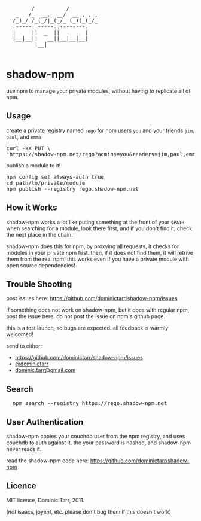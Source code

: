 <pre class=art>

        /          /         
   _   /_  __.  __/  __ , , ,
  /_)_/ /_(_/|_(_/_ (_)(_(_/_
  .-----..-----..--------.
  |     ||  _  ||        |
  |__|__||   __||__|__|__|
         |__|             

</pre>

# shadow-npm

use npm to manage your private modules, without having to replicate all of npm.

## Usage

create a private registry named `rego` for npm users `you` and your friends `jim`, `paul`, and `emma`

<pre>
curl -kX PUT \
'https://shadow-npm.net/rego?admins=you&readers=jim,paul,emma'
</pre>


publish a module to it!

<pre>
npm config set always-auth true
cd path/to/private/module
npm publish --registry rego.shadow-npm.net
</pre>

## How it Works

shadow-npm works a lot like puting something at the front of your `$PATH` 
when searching for a module, look there first, and if you don't find it, check the next place in the chain.

shadow-npm does this for npm, by proxying all requests, 
it checks for modules in your private npm first.
then, if it does not find them, it will retrive them from the real npm! 
this works even if you have a private module with open source dependencies!

## Trouble Shooting

post issues here: https://github.com/dominictarr/shadow-npm/issues

if something does not work on shadow-npm, but it does with regular npm, post the issue here.
do not post the issue on npm's github page.

this is a test launch, so bugs are expected. all feedback is warmly welcomed!

send to either: 

  * https://github.com/dominictarr/shadow-npm/issues
  * [@dominictarr](http://twitter.com/#!/dominictarr)
  * dominic.tarr@gmail.com

## Search

<pre>
  npm search --registry https://rego.shadow-npm.net
</pre>

## User Authentication

  shadow-npm copies your couchdb user from the npm registry, and uses couchdb to auth against it. the your password is hashed, and shadow-npm never reads it.
  
  read the shadow-npm code here: https://github.com/dominictarr/shadow-npm

## Licence

MIT licence, Dominic Tarr, 2011. 

(_not_ isaacs, joyent, etc. please don't bug them if this doesn't work)